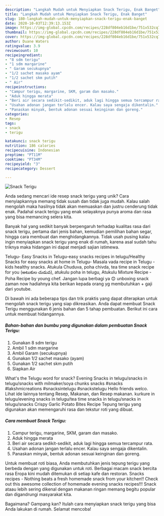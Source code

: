 ```yaml
---
description: "Langkah Mudah untuk Menyiapkan Snack Terigu, Enak Banget"
title: "Langkah Mudah untuk Menyiapkan Snack Terigu, Enak Banget"
slug: 180-langkah-mudah-untuk-menyiapkan-snack-terigu-enak-banget
date: 2020-10-03T12:39:13.153Z
image: https://img-global.cpcdn.com/recipes/228df804eb16d1be/751x532cq70/snack-terigu-foto-resep-utama.jpg
thumbnail: https://img-global.cpcdn.com/recipes/228df804eb16d1be/751x532cq70/snack-terigu-foto-resep-utama.jpg
cover: https://img-global.cpcdn.com/recipes/228df804eb16d1be/751x532cq70/snack-terigu-foto-resep-utama.jpg
author: Duane Waters
ratingvalue: 3.9
reviewcount: 10
recipeingredient:
- "8 sdm terigu"
- "1 sdm margarine"
- " Garam secukupnya"
- "1/2 sachet masako ayam"
- "1/2 sachet skm putih"
- " Air"
recipeinstructions:
- "Campur terigu, margarine, SKM, garam dan masako."
- "Aduk hingga merata"
- "Beri air secara sedikit-sedikit, aduk lagi hingga semua tercampur rata."
- "Usahan adonan jangan terlalu encer. Kalau saya sengaja dikentalin."
- "Panaskan minyak, bentuk adonan sesuai keinginan dan goreng."
categories:
- Resep
tags:
- snack
- terigu

katakunci: snack terigu 
nutrition: 186 calories
recipecuisine: Indonesian
preptime: "PT11M"
cooktime: "PT34M"
recipeyield: "3"
recipecategory: Dessert

---
```



![Snack Terigu](https://img-global.cpcdn.com/recipes/228df804eb16d1be/751x532cq70/snack-terigu-foto-resep-utama.jpg)

Anda sedang mencari ide resep snack terigu yang unik? Cara menyiapkannya memang tidak susah dan tidak juga mudah. Kalau salah mengolah maka hasilnya tidak akan memuaskan dan justru cenderung tidak enak. Padahal snack terigu yang enak selayaknya punya aroma dan rasa yang bisa memancing selera kita.

Banyak hal yang sedikit banyak berpengaruh terhadap kualitas rasa dari snack terigu, pertama dari jenis bahan, kemudian pemilihan bahan segar, hingga cara membuat dan menghidangkannya. Tidak usah pusing kalau ingin menyiapkan snack terigu yang enak di rumah, karena asal sudah tahu triknya maka hidangan ini dapat menjadi sajian istimewa.

Telugu- Easy Snacks in Telugu-easy snacks recipes in telugu/Healthy Snacks for easy snacks at home in Telugu- Masala vada recipe in Telugu - kids healthy snacks. Atukula Chuduva, poha chivda, tea time snack recipe for you (అటుకుల చుడువ), atukulu poha in telugu, Atukulu Mixture Recipe - Poha Recipe by young chef. Jangan lupa berbagi ya 😊 unboxing snack zaman now hadiahnya kita berikan kepada orang yg membutuhkan + gaji dari youtube.


Di bawah ini ada beberapa tips dan trik praktis yang dapat diterapkan untuk mengolah snack terigu yang siap dikreasikan. Anda dapat membuat Snack Terigu menggunakan 6 jenis bahan dan 5 tahap pembuatan. Berikut ini cara untuk membuat hidangannya.

<!--inarticleads1-->

##### Bahan-bahan dan bumbu yang digunakan dalam pembuatan Snack Terigu:

1. Gunakan 8 sdm terigu
1. Ambil 1 sdm margarine
1. Ambil  Garam (secukupnya)
1. Gunakan 1/2 sachet masako (ayam)
1. Gunakan 1/2 sachet skm putih
1. Siapkan  Air


What&#39;s the Telugu word for snack? Evening Snacks in telugu/snacks in telugu/snacks with milmaker/soya chunks snacks #snacks #lakshmicreations #snacksintelugu #snackstelugu Hello friends welco. Lihat ide lainnya tentang Resep, Makanan, dan Resep makanan. kurkure in telugu/evening snacks in telugu/tea time snacks in telugu/snacks in telugu/snacks Crispy Garlic Potato Bites Recipe Tepung terigu yang digunakan akan memengaruhi rasa dan tekstur roti yang dibuat. 

<!--inarticleads2-->

##### Cara membuat Snack Terigu:

1. Campur terigu, margarine, SKM, garam dan masako.
1. Aduk hingga merata
1. Beri air secara sedikit-sedikit, aduk lagi hingga semua tercampur rata.
1. Usahan adonan jangan terlalu encer. Kalau saya sengaja dikentalin.
1. Panaskan minyak, bentuk adonan sesuai keinginan dan goreng.


Untuk membuat roti biasa, Anda membutuhkan jenis tepung terigu yang berbeda dengan yang digunakan untuk roti. Berbagai macam snack bercita rasa Eropa kini mudah ditemukan di setiap kafe dan restoran. Snacks recipes - Nothing beats a fresh homemade snack from your kitchen!! Check out this awesome collection of homemade evening snacks recipes!!! Snack ataau lebih sering dikenal dengan makanan ringan memang begitu popular dan digandrungi masyarakat kita. 

Bagaimana? Gampang kan? Itulah cara menyiapkan snack terigu yang bisa Anda lakukan di rumah. Selamat mencoba!
